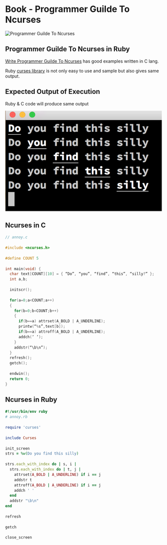 # Book - Programmer Guilde To Ncurses
![Programmer Guilde To Ncurses](http://ecx.images-amazon.com/images/I/418nX%2B59vKL._SX258_BO1,204,203,200_.jpg)

## Programmer Guilde To Ncurses in Ruby

[Write Programmer Guilde To Ncurses](http://www.amazon.com/Programmers-Guide-NCurses-Dan-Gookin/dp/0470107596) has good examples written in C lang.

Ruby [curses library](http://ruby-doc.org/stdlib-2.0.0/libdoc/curses/rdoc/Curses.html) is not only easy to use and sample but also gives same output.

## Expected Output of Execution   
Ruby & C code will produce same output

![annoy-result](./docs/annoy-result.png)


## Ncurses in C
```c
// annoy.c

#include <ncurses.h>

#define COUNT 5

int main(void) {
  char text[COUNT][10] = { “Do”, “you”, “find”, “this”, “silly?” };
  int a,b;

  initscr();

  for(a=0;a<COUNT;a++)
  {
    for(b=0;b<COUNT;b++)
    {
      if(b==a) attrset(A_BOLD | A_UNDERLINE);
      printw(“%s”,text[b]);
      if(b==a) attroff(A_BOLD | A_UNDERLINE);
      addch(‘ ‘);
    }
    addstr(“\b\n”);
  }
  refresh();
  getch();

  endwin();
  return 0;
}
```

## Ncurses in Ruby
```ruby
#!/usr/bin/env ruby
# annoy.rb

require 'curses'

include Curses

init_screen
strs = %w(Do you find this silly)

strs.each_with_index do | s, i |
  strs.each_with_index do | t, j |
    attrset(A_BOLD | A_UNDERLINE) if i == j
    addstr t
    attroff(A_BOLD | A_UNDERLINE) if i == j
    addch ' '
  end
  addstr "\b\n"
end

refresh

getch

close_screen
```

